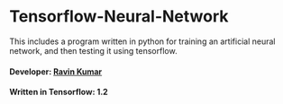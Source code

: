 # Tensorflow-Neural-Network
This includes a program written in python for training an artificial neural network, and then testing it using tensorflow.

#### Developer: [Ravin Kumar](https://mr-ravin.github.io)

#### Written in Tensorflow: 1.2
